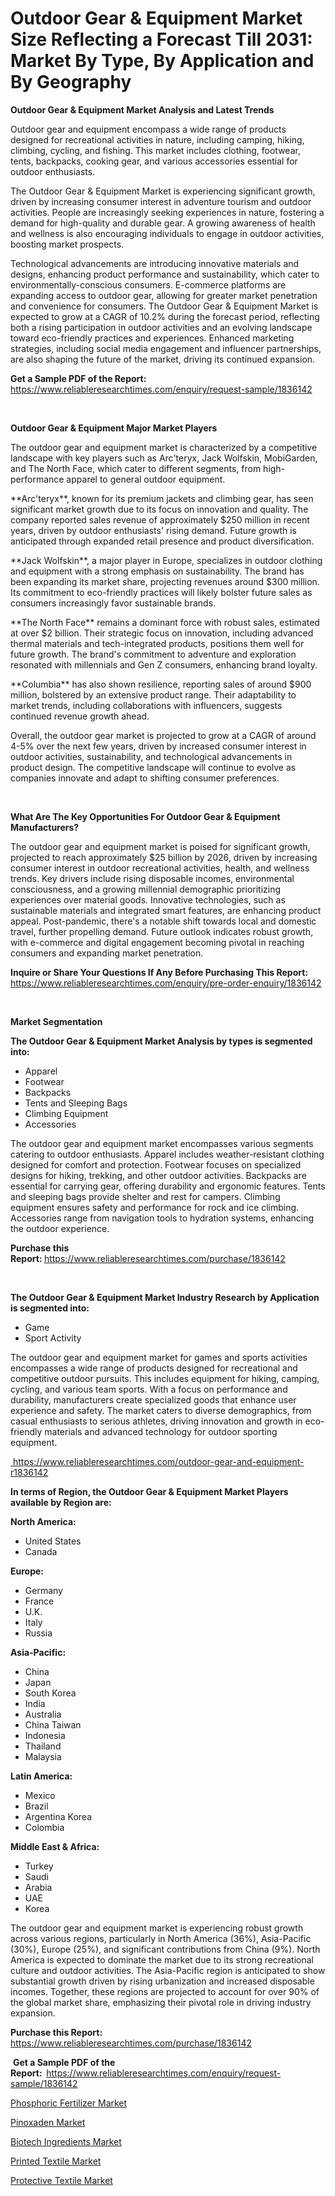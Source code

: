 <p><h1>Outdoor Gear & Equipment Market Size Reflecting a Forecast Till 2031: Market By Type, By Application and By Geography</h1></p><p><strong>Outdoor Gear & Equipment Market Analysis and Latest Trends</strong></p>
<p><p>Outdoor gear and equipment encompass a wide range of products designed for recreational activities in nature, including camping, hiking, climbing, cycling, and fishing. This market includes clothing, footwear, tents, backpacks, cooking gear, and various accessories essential for outdoor enthusiasts. </p><p>The Outdoor Gear & Equipment Market is experiencing significant growth, driven by increasing consumer interest in adventure tourism and outdoor activities. People are increasingly seeking experiences in nature, fostering a demand for high-quality and durable gear. A growing awareness of health and wellness is also encouraging individuals to engage in outdoor activities, boosting market prospects. </p><p>Technological advancements are introducing innovative materials and designs, enhancing product performance and sustainability, which cater to environmentally-conscious consumers. E-commerce platforms are expanding access to outdoor gear, allowing for greater market penetration and convenience for consumers. The Outdoor Gear & Equipment Market is expected to grow at a CAGR of 10.2% during the forecast period, reflecting both a rising participation in outdoor activities and an evolving landscape toward eco-friendly practices and experiences. Enhanced marketing strategies, including social media engagement and influencer partnerships, are also shaping the future of the market, driving its continued expansion.</p></p>
<p><strong>Get a Sample PDF of the Report:&nbsp;</strong> <a href="https://www.reliableresearchtimes.com/enquiry/request-sample/1836142?utm_campaign=1486&utm_medium=2&utm_source=Github&utm_content=ia&utm_term=16102024&utm_id=outdoor-gear-equipment">https://www.reliableresearchtimes.com/enquiry/request-sample/1836142</a></p>
<p>&nbsp;</p>
<p><strong>Outdoor Gear & Equipment Major Market Players</strong></p>
<p><p>The outdoor gear and equipment market is characterized by a competitive landscape with key players such as Arc'teryx, Jack Wolfskin, MobiGarden, and The North Face, which cater to different segments, from high-performance apparel to general outdoor equipment.</p><p>**Arc'teryx**, known for its premium jackets and climbing gear, has seen significant market growth due to its focus on innovation and quality. The company reported sales revenue of approximately $250 million in recent years, driven by outdoor enthusiasts' rising demand. Future growth is anticipated through expanded retail presence and product diversification.</p><p>**Jack Wolfskin**, a major player in Europe, specializes in outdoor clothing and equipment with a strong emphasis on sustainability. The brand has been expanding its market share, projecting revenues around $300 million. Its commitment to eco-friendly practices will likely bolster future sales as consumers increasingly favor sustainable brands.</p><p>**The North Face** remains a dominant force with robust sales, estimated at over $2 billion. Their strategic focus on innovation, including advanced thermal materials and tech-integrated products, positions them well for future growth. The brand's commitment to adventure and exploration resonated with millennials and Gen Z consumers, enhancing brand loyalty.</p><p>**Columbia** has also shown resilience, reporting sales of around $900 million, bolstered by an extensive product range. Their adaptability to market trends, including collaborations with influencers, suggests continued revenue growth ahead.</p><p>Overall, the outdoor gear market is projected to grow at a CAGR of around 4-5% over the next few years, driven by increased consumer interest in outdoor activities, sustainability, and technological advancements in product design. The competitive landscape will continue to evolve as companies innovate and adapt to shifting consumer preferences.</p></p>
<p>&nbsp;</p>
<p><strong>What Are The Key Opportunities For Outdoor Gear & Equipment Manufacturers?</strong></p>
<p><p>The outdoor gear and equipment market is poised for significant growth, projected to reach approximately $25 billion by 2026, driven by increasing consumer interest in outdoor recreational activities, health, and wellness trends. Key drivers include rising disposable incomes, environmental consciousness, and a growing millennial demographic prioritizing experiences over material goods. Innovative technologies, such as sustainable materials and integrated smart features, are enhancing product appeal. Post-pandemic, there's a notable shift towards local and domestic travel, further propelling demand. Future outlook indicates robust growth, with e-commerce and digital engagement becoming pivotal in reaching consumers and expanding market penetration.</p></p>
<p><strong>Inquire or Share Your Questions If Any Before Purchasing This Report:</strong> <a href="https://www.reliableresearchtimes.com/enquiry/pre-order-enquiry/1836142?utm_campaign=1486&utm_medium=2&utm_source=Github&utm_content=ia&utm_term=16102024&utm_id=outdoor-gear-equipment">https://www.reliableresearchtimes.com/enquiry/pre-order-enquiry/1836142</a></p>
<p>&nbsp;</p>
<p><strong>Market Segmentation</strong></p>
<p><strong>The Outdoor Gear & Equipment Market Analysis by types is segmented into:</strong></p>
<p><ul><li>Apparel</li><li>Footwear</li><li>Backpacks</li><li>Tents and Sleeping Bags</li><li>Climbing Equipment</li><li>Accessories</li></ul></p>
<p><p>The outdoor gear and equipment market encompasses various segments catering to outdoor enthusiasts. Apparel includes weather-resistant clothing designed for comfort and protection. Footwear focuses on specialized designs for hiking, trekking, and other outdoor activities. Backpacks are essential for carrying gear, offering durability and ergonomic features. Tents and sleeping bags provide shelter and rest for campers. Climbing equipment ensures safety and performance for rock and ice climbing. Accessories range from navigation tools to hydration systems, enhancing the outdoor experience.</p></p>
<p><strong>Purchase this Report:&nbsp;</strong><a href="https://www.reliableresearchtimes.com/purchase/1836142?utm_campaign=1486&utm_medium=2&utm_source=Github&utm_content=ia&utm_term=16102024&utm_id=outdoor-gear-equipment">https://www.reliableresearchtimes.com/purchase/1836142</a></p>
<p>&nbsp;</p>
<p><strong>The Outdoor Gear & Equipment Market Industry Research by Application is segmented into:</strong></p>
<p><ul><li>Game</li><li>Sport Activity</li></ul></p>
<p><p>The outdoor gear and equipment market for games and sports activities encompasses a wide range of products designed for recreational and competitive outdoor pursuits. This includes equipment for hiking, camping, cycling, and various team sports. With a focus on performance and durability, manufacturers create specialized goods that enhance user experience and safety. The market caters to diverse demographics, from casual enthusiasts to serious athletes, driving innovation and growth in eco-friendly materials and advanced technology for outdoor sporting equipment.</p></p>
<p><a href="https://www.reliableresearchtimes.com/outdoor-gear-and-equipment-r1836142?utm_campaign=1486&utm_medium=2&utm_source=Github&utm_content=ia&utm_term=16102024&utm_id=outdoor-gear-equipment">&nbsp;https://www.reliableresearchtimes.com/outdoor-gear-and-equipment-r1836142</a></p>
<p><strong>In terms of Region, the Outdoor Gear & Equipment Market Players available by Region are:</strong></p>
<p>
    <p> <strong> North America: </strong>
        <ul>
            <li>United States</li>
            <li>Canada</li>
        </ul>
        </p> 
    <p> <strong> Europe: </strong>
        <ul>
            <li>Germany</li>
            <li>France</li>
            <li>U.K.</li>
            <li>Italy</li>
            <li>Russia</li>
        </ul>
        </p> 
    <p> <strong> Asia-Pacific: </strong>
        <ul>
            <li>China</li>
            <li>Japan</li>
            <li>South Korea</li>
            <li>India</li>
            <li>Australia</li>
            <li>China Taiwan</li>
            <li>Indonesia</li>
            <li>Thailand</li>
            <li>Malaysia</li>
        </ul>
        </p> 
    <p> <strong> Latin America: </strong>
        <ul>
            <li>Mexico</li>
            <li>Brazil</li>
            <li>Argentina Korea</li>
            <li>Colombia</li>
        </ul>
        </p> 
    <p> <strong> Middle East & Africa: </strong>
        <ul>
            <li>Turkey</li>
            <li>Saudi</li>
            <li>Arabia</li>
            <li>UAE</li>
            <li>Korea</li>
        </ul>
    </p>
    </p>
<p><p>The outdoor gear and equipment market is experiencing robust growth across various regions, particularly in North America (36%), Asia-Pacific (30%), Europe (25%), and significant contributions from China (9%). North America is expected to dominate the market due to its strong recreational culture and outdoor activities. The Asia-Pacific region is anticipated to show substantial growth driven by rising urbanization and increased disposable incomes. Together, these regions are projected to account for over 90% of the global market share, emphasizing their pivotal role in driving industry expansion.</p></p>
<p><strong>Purchase this Report: </strong><a href="https://www.reliableresearchtimes.com/purchase/1836142?utm_campaign=1486&utm_medium=2&utm_source=Github&utm_content=ia&utm_term=16102024&utm_id=outdoor-gear-equipment">https://www.reliableresearchtimes.com/purchase/1836142</a></p>
<p>&nbsp;<strong>Get a Sample PDF of the Report:&nbsp;&nbsp;</strong><a href="https://www.reliableresearchtimes.com/enquiry/request-sample/1836142?utm_campaign=1486&utm_medium=2&utm_source=Github&utm_content=ia&utm_term=16102024&utm_id=outdoor-gear-equipment">https://www.reliableresearchtimes.com/enquiry/request-sample/1836142</a></p>
<p><strong></strong></p>
<p><p><a href="https://www.linkedin.com/pulse/global-phosphoric-fertilizer-market-sector2024-2031-metrics-smdhe?utm_campaign=1486&utm_medium=2&utm_source=Github&utm_content=ia&utm_term=16102024&utm_id=outdoor-gear-equipment">Phosphoric Fertilizer Market</a></p><p><a href="https://www.linkedin.com/pulse/pinoxaden-market-growth-outlook-from-2024-2031-projecting-47-tkvrc?utm_campaign=1486&utm_medium=2&utm_source=Github&utm_content=ia&utm_term=16102024&utm_id=outdoor-gear-equipment">Pinoxaden Market</a></p><p><a href="https://www.linkedin.com/pulse/evolution-biotech-ingredients-market-key-shifts-from-2024-2031-qtdyc?utm_campaign=1486&utm_medium=2&utm_source=Github&utm_content=ia&utm_term=16102024&utm_id=outdoor-gear-equipment">Biotech Ingredients Market</a></p><p><a href="https://www.linkedin.com/pulse/emerging-printed-textile-market-opportunities-analysis-investors-isv6c?utm_campaign=1486&utm_medium=2&utm_source=Github&utm_content=ia&utm_term=16102024&utm_id=outdoor-gear-equipment">Printed Textile Market</a></p><p><a href="https://www.linkedin.com/pulse/global-protective-textile-market-opportunities-challenges2024-qed0c?utm_campaign=1486&utm_medium=2&utm_source=Github&utm_content=ia&utm_term=16102024&utm_id=outdoor-gear-equipment">Protective Textile Market</a></p></p>